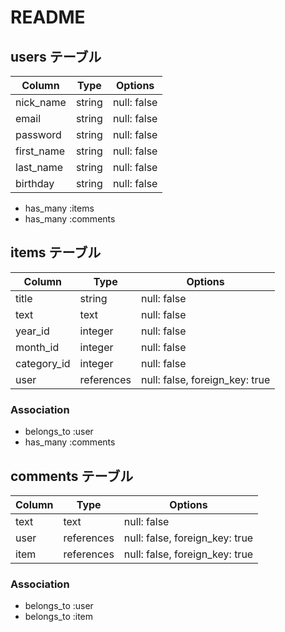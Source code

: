 # README

## users テーブル
| Column        | Type      | Options     |
| ------------- | --------- | ------------|
| nick_name     | string    | null: false |
| email         | string    | null: false |
| password      | string    | null: false |
| first_name    | string    | null: false |
| last_name     | string    | null: false |
| birthday      | string    | null: false |

 - has_many :items
 - has_many :comments



## items テーブル
| Column       | Type         | Options                        |
| ------------ | ------------ | -------------------------------|
| title        | string       | null: false                    |
| text         | text         | null: false                    |
| year_id      | integer      | null: false                    |
| month_id     | integer      | null: false                    |
| category_id  | integer      | null: false                    |
| user         | references   | null: false, foreign_key: true |

### Association
 - belongs_to :user
 - has_many :comments



## comments テーブル
| Column | Type        | Options                        |
| ------ | ----------- | ------------------------------ |
| text   | text        | null: false                    |
| user   | references  | null: false, foreign_key: true |
| item   | references  | null: false, foreign_key: true |

### Association
 - belongs_to :user
 - belongs_to :item

